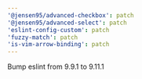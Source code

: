 ```yaml
---
'@jensen95/advanced-checkbox': patch
'@jensen95/advanced-select': patch
'eslint-config-custom': patch
'fuzzy-match': patch
'is-vim-arrow-binding': patch
---
```


Bump eslint from 9.9.1 to 9.11.1
